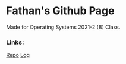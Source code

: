 # Fathan's Github Page
Made for Operating Systems 2021-2 (B) Class.

### Links:
[Repo](https://github.com/fathanm10/os212/)
[Log](https://fathanm10.github.io/os212/TXT/mylog.txt)
